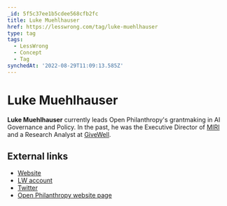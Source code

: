 ```yaml
---
_id: 5f5c37ee1b5cdee568cfb2fc
title: Luke Muehlhauser
href: https://lesswrong.com/tag/luke-muehlhauser
type: tag
tags:
  - LessWrong
  - Concept
  - Tag
synchedAt: '2022-08-29T11:09:13.585Z'
---
```

# Luke Muehlhauser

**Luke Muehlhauser** currently leads Open Philanthropy's grantmaking in AI Governance and Policy. In the past, he was the Executive Director of [MIRI](https://wiki.lesswrong.com/wiki/MIRI) and a Research Analyst at [GiveWell](http://www.givewell.org).

## External links

*   [Website](http://lukeprog.com/)
*   [LW account](http://lesswrong.com/user/lukeprog/)
*   [Twitter](https://twitter.com/lukeprog)
*   [Open Philanthropy website page](https://www.openphilanthropy.org/about/team/luke-muehlhauser)